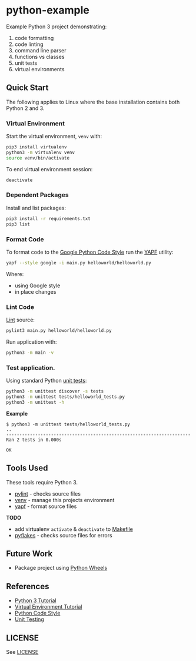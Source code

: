 # python-example

Example Python 3 project demonstrating:

1. code formatting
1. code linting
1. command line parser
1. functions vs classes
1. unit tests
1. virtual environments

## Quick Start

The following applies to Linux where the base installation contains both Python
2 and 3.

### Virtual Environment

Start the virtual environment, `venv` with:

```bash
pip3 install virtualenv
python3 -m virtualenv venv
source venv/bin/activate
```

To end virtual environment session:

```bash
deactivate
```

### Dependent Packages

Install and list packages:

```bash
pip3 install -r requirements.txt
pip3 list
```

### Format Code

To format code to the [Google Python Code
Style](https://github.com/google/styleguide/blob/gh-pages/pyguide.md) run the
[YAPF](https://github.com/google/yapf) utility:

```bash
yapf --style google -i main.py helloworld/helloworld.py
```

Where:

  - using Google style 
  - in place changes

### Lint Code

[Lint](https://www.pylint.org/) source:

```bash
pylint3 main.py helloworld/helloworld.py
```

Run application with:

```bash
python3 -m main -v
```

### Test application.

Using standard Python [unit tests]():

```bash
python3 -m unittest discover -s tests
python3 -m unittest tests/helloworld_tests.py
python3 -m unittest -h
```

**Example**

```text
$ python3 -m unittest tests/helloworld_tests.py
..
----------------------------------------------------------------------
Ran 2 tests in 0.000s

OK
```

## Tools Used

These tools require Python 3.

* [pylint](https://www.pylint.org/) - checks source files
* [venv](https://docs.python.org/3/library/venv.html) - manage this projects environment
* [yapf](https://github.com/google/yapf) - format source files

**TODO**

* add virtualenv `activate` & `deactivate` to [Makefile](./Makefile)
* [pyflakes](https://pypi.org/project/pyflakes/) - checks source files for errors

## Future Work

* Package project using [Python Wheels](https://pythonwheels.com/)

## References

* [Python 3 Tutorial](https://docs.python.org/3/tutorial/)
* [Virtual Environment Tutorial](https://realpython.com/python-virtual-environments-a-primer/)
* [Python Code Style](https://github.com/google/styleguide/blob/gh-pages/pyguide.md)
* [Unit Testing](https://docs.python.org/3/library/unittest.html)

## LICENSE

See [LICENSE](./LICENSE)

